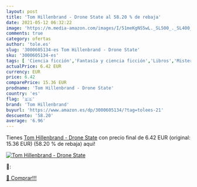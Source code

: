 ```yaml
---
layout: post
title: 'Tom Hillenbrand - Drone State al 58.20 % de rebaja'
date: 2021-05-12 06:32:22
image: 'https://m.media-amazon.com/images/I/51meKgNS5wL._SL500_._SL400_.jpg'
comments: true
category: ofertas
author: 'tole.es'
slug: '3000605134-es Tom Hillenbrand - Drone State'
sku: '3000605134-es'
tags: [ 'Ciencia ficción','Fantasía y ciencia ficción','Libros','Misterio violento','Misterios','Policíaca, negra y suspense','Thriller y suspense','Thrillers de espías y políticos','Thrillers legales','Thrillers políticos','tom hillenbrand', ]
actualPrice: 6.42 EUR
currency: EUR
price: 6.42
comparePrice: 15.36 EUR
prodname: 'Tom Hillenbrand - Drone State'
country: 'es'
flag: '🇪🇸'
brand: 'Tom Hillenbrand'
buyurl: 'https://www.amazon.es/dp/3000605134/?tag=tolees-21'
descuento: '58.20'
average: '6.96'
---
```


Tienes [Tom Hillenbrand - Drone State](https://www.amazon.es/dp/3000605134/?tag=tolees-21) con precio final de  6.42 EUR (original: 15.36 EUR) (58.20 %  de rebaja) aqui!

[![Tom Hillenbrand - Drone State](https://m.media-amazon.com/images/I/51meKgNS5wL._SL500_._SL400_.jpg)](https://www.amazon.es/dp/3000605134/?tag=tolees-21)

🔎:


[🛒 Comprar!!!](https://www.amazon.es/dp/3000605134/?tag=tolees-21)
